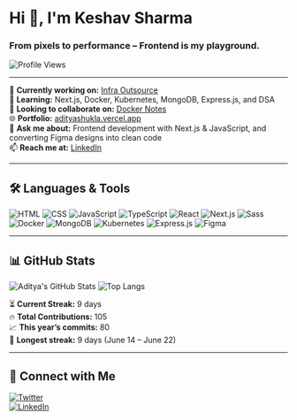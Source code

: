# Hi 👋, I'm Keshav Sharma

### From pixels to performance – Frontend is my playground.

![Profile Views](https://komarev.com/ghpvc/?username=adityaashuklaa&color=blue)

---

🔭 **Currently working on:** [Infra Outsource](#)  
🌱 **Learning:** Next.js, Docker, Kubernetes, MongoDB, Express.js, and DSA  
🤝 **Looking to collaborate on:** [Docker Notes](#)  
🌐 **Portfolio:** [adityashukla.vercel.app](https://keshav-sharma.netlify.app/)  
💬 **Ask me about:** Frontend development with Next.js & JavaScript, and converting Figma designs into clean code  
📫 **Reach me at:** [LinkedIn](https://www.linkedin.com/in/keshavcoder/)

---

## 🛠️ Languages & Tools

![HTML](https://img.shields.io/badge/-HTML5-E34F26?style=flat&logo=html5&logoColor=white)
![CSS](https://img.shields.io/badge/-CSS3-1572B6?style=flat&logo=css3)
![JavaScript](https://img.shields.io/badge/-JavaScript-F7DF1E?style=flat&logo=javascript&logoColor=black)
![TypeScript](https://img.shields.io/badge/-TypeScript-3178C6?style=flat&logo=typescript&logoColor=white)
![React](https://img.shields.io/badge/-React-61DAFB?style=flat&logo=react&logoColor=black)
![Next.js](https://img.shields.io/badge/-Next.js-000000?style=flat&logo=next.js)
![Sass](https://img.shields.io/badge/-Sass-CC6699?style=flat&logo=sass&logoColor=white)
![Docker](https://img.shields.io/badge/-Docker-2496ED?style=flat&logo=docker&logoColor=white)
![MongoDB](https://img.shields.io/badge/-MongoDB-47A248?style=flat&logo=mongodb&logoColor=white)
![Kubernetes](https://img.shields.io/badge/-Kubernetes-326CE5?style=flat&logo=kubernetes)
![Express.js](https://img.shields.io/badge/-Express.js-000000?style=flat&logo=express)
![Figma](https://img.shields.io/badge/-Figma-F24E1E?style=flat&logo=figma&logoColor=white)

---

## 📊 GitHub Stats

![Aditya's GitHub Stats](https://github-readme-stats.vercel.app/api?username=adityaashuklaa&show_icons=true&theme=react)
![Top Langs](https://github-readme-stats.vercel.app/api/top-langs/?username=adityaashuklaa&layout=compact&theme=react)

⏳ **Current Streak:** 9 days  
🔥 **Total Contributions:** 105  
📈 **This year’s commits:** 80  
📌 **Longest streak:** 9 days (June 14 – June 22)

---

## 🤝 Connect with Me

[![Twitter](https://img.shields.io/badge/Twitter-1DA1F2?style=for-the-badge&logo=twitter&logoColor=white)](https://twitter.com/)  
[![LinkedIn](https://img.shields.io/badge/LinkedIn-0077B5?style=for-the-badge&logo=linkedin&logoColor=white)](https://www.linkedin.com/in/aditya-shukla07/)

